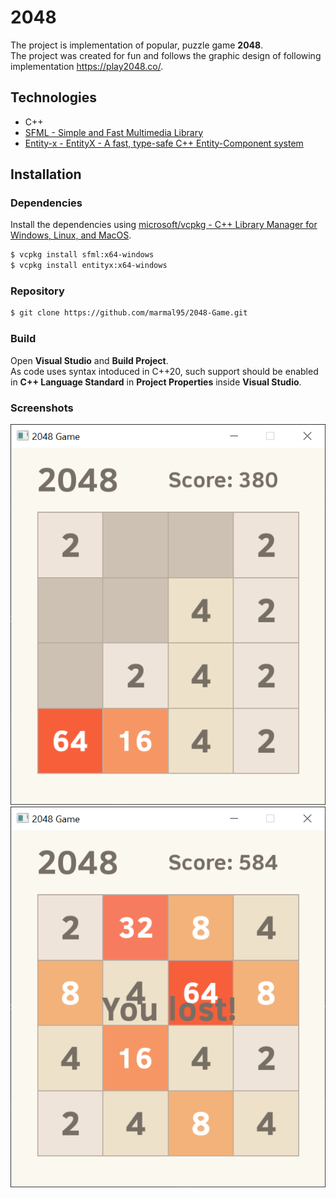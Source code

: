 # 2048

The project is implementation of popular, puzzle game **2048**.<br />
The project was created for fun and follows the graphic design of following implementation https://play2048.co/.

## Technologies

* C++
* [SFML - Simple and Fast Multimedia Library](https://github.com/SFML/SFML)
* [Entity-x - EntityX - A fast, type-safe C++ Entity-Component system](https://github.com/alecthomas/entityx)

## Installation

### Dependencies

Install the dependencies using [microsoft/vcpkg - C++ Library Manager for Windows, Linux, and MacOS](https://github.com/microsoft/vcpkg).

```sh
$ vcpkg install sfml:x64-windows
$ vcpkg install entityx:x64-windows
```

### Repository

```sh
$ git clone https://github.com/marmal95/2048-Game.git
```

### Build

Open **Visual Studio** and **Build Project**.<br />
As code uses syntax intoduced in C\+\+20, such support should be enabled in **C++ Language Standard** in **Project Properties** inside **Visual Studio**.


### Screenshots

![Game](images/game.png)
![Game Lost](images/game_lost.png)

